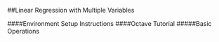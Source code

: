 ##Linear Regression with Multiple Variables

####Environment Setup Instructions
####Octave Tutorial
#####Basic Operations
